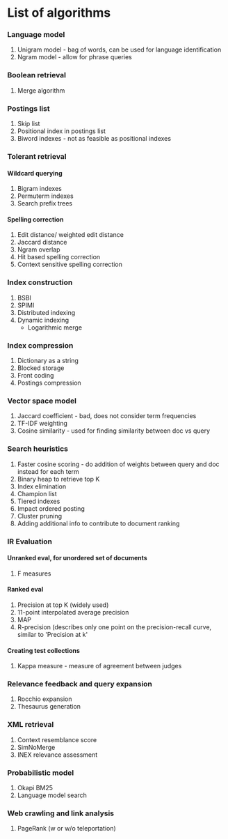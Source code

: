 # List of algorithms

### Language model
1. Unigram model - bag of words, can be used for language identification
2. Ngram model - allow for phrase queries

### Boolean retrieval
1. Merge algorithm

### Postings list
1. Skip list
2. Positional index in postings list
3. Biword indexes - not as feasible as positional indexes

### Tolerant retrieval
#### Wildcard querying
1. Bigram indexes
2. Permuterm indexes
3. Search prefix trees
#### Spelling correction
1. Edit distance/ weighted edit distance
2. Jaccard distance
3. Ngram overlap
4. Hit based spelling correction
5. Context sensitive spelling correction

### Index construction
1. BSBI
2. SPIMI
3. Distributed indexing
4. Dynamic indexing
    - Logarithmic merge

### Index compression
1. Dictionary as a string
2. Blocked storage
3. Front coding
4. Postings compression

### Vector space model
1. Jaccard coefficient - bad, does not consider term frequencies
2. TF-IDF weighting
3. Cosine similarity - used for finding similarity between doc vs query

### Search heuristics
1. Faster cosine scoring - do addition of weights between query and doc instead for each term
2. Binary heap to retrieve top K
3. Index elimination
4. Champion list
5. Tiered indexes
6. Impact ordered posting
7. Cluster pruning
8. Adding additional info to contribute to document ranking

### IR Evaluation
#### Unranked eval, for unordered set of documents
1. F measures
#### Ranked eval
1. Precision at top K (widely used)
2. 11-point interpolated average precision
3. MAP
4. R-precision (describes only one point on the precision-recall curve, similar to 'Precision at k'
#### Creating test collections
1. Kappa measure - measure of agreement between judges

### Relevance feedback and query expansion
1. Rocchio expansion
2. Thesaurus generation

### XML retrieval
1. Context resemblance score 
2. SimNoMerge
3. INEX relevance assessment

### Probabilistic model
1. Okapi BM25
2. Language model search

### Web crawling and link analysis
1. PageRank (w or w/o teleportation)


